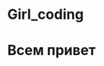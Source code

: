 # Girl_coding
<!DOCTYPE html>
<html lang="en">
<head>
	<meta charset="UTF-8">
	<title>Document</title>
</head>
<body>
	<h1>Всем привет</h1>
</body>
</html>